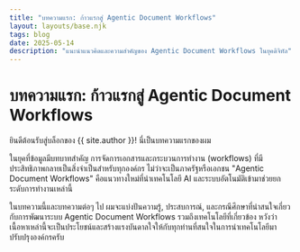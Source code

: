```yaml
---
title: "บทความแรก: ก้าวแรกสู่ Agentic Document Workflows"
layout: layouts/base.njk
tags: blog
date: 2025-05-14
description: "แนะนำแนวคิดและความสำคัญของ Agentic Document Workflows ในยุคดิจิทัล"
---
```

# บทความแรก: ก้าวแรกสู่ Agentic Document Workflows

ยินดีต้อนรับสู่บล็อกของ {{ site.author }}! นี่เป็นบทความแรกของผม

ในยุคที่ข้อมูลมีบทบาทสำคัญ การจัดการเอกสารและกระบวนการทำงาน (workflows) ที่มีประสิทธิภาพกลายเป็นสิ่งจำเป็นสำหรับทุกองค์กร ไม่ว่าจะเป็นภาครัฐหรือเอกชน "Agentic Document Workflows" คือแนวทางใหม่ที่นำเทคโนโลยี AI และระบบอัตโนมัติเข้ามาช่วยยกระดับการทำงานเหล่านี้

ในบทความนี้และบทความต่อๆ ไป ผมจะแบ่งปันความรู้, ประสบการณ์, และกรณีศึกษาที่น่าสนใจเกี่ยวกับการพัฒนาระบบ Agentic Document Workflows รวมถึงเทคโนโลยีที่เกี่ยวข้อง หวังว่าเนื้อหาเหล่านี้จะเป็นประโยชน์และสร้างแรงบันดาลใจให้กับทุกท่านที่สนใจในการนำเทคโนโลยีมาปรับปรุงองค์กรครับ